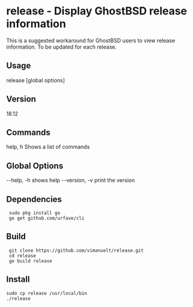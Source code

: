 # release - Display GhostBSD release information

This is a suggested workaround for GhostBSD users to view release information. To be updated for each release.

## Usage
 release [global options]

## Version
  18.12
  
## Commands
  help, h  Shows a list of commands
  
## Global Options
  --help, -h  shows help
  --version, -v print the version
 
## Dependencies
```
 sudo pkg install go
 go get github.com/urfave/cli
```

## Build
```
 git clone https://github.com/vimanuelt/release.git
 cd release
 go build release
 ```
 ## Install
 ```
sudo cp release /usr/local/bin
 ./release
```
